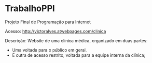# TrabalhoPPI
Projeto Final de Programação para Internet

Acesso: http://victoralves.atwebpages.com/clinica

Descrição: Website de uma clínica médica, organizado em duas partes:
- Uma voltada para o público em geral.
- E outra de acesso restrito, voltada para a equipe interna da clínica;

